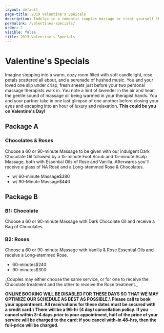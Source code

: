 ```yaml
---
layout: default
page-title: 2019 Valentine's Speicals
description: Indulge in a romantic couples massage or treat yourself this valentine's day.
permalink: /valentines-specials/
order: 7
visible: false
title: 2019 Valentine's Specials
---
```

<h1>Valentine's Specials</h1>

<p>Imagine stepping into a warm, cozy room filled with soft candlelight, rose petals scattered all about, and a serenade of hushed music.  You and your loved one slip under crisp, fresh sheets just before your two personal massage therapists walk in. You note a hint of lavender in the air and hear the gentle sound of massage oil being warmed in your therapist hands. You and your partner take in one last glimpse of one another before closing your eyes and escaping into an hour of luxury and relaxation.  <strong>This could be you on Valentine's Day!</strong></p>

<h2>Package A</h2>

<h3>Chocolates & Roses</h3>

<p>Choose a 60 or 90-minute Massage to be given with our indulgent Dark Chocolate Oil followed by a 15-minute Foot Scrub and 15-minute Scalp Massage, both with Essential Oils of Rose and Vanilla. Afterwards you'll receive a glass of NA Rosé and a Long-stemmed Rose & Chocolates. </p>

<ul class="dotted-list">

<li><span>w/ 60-minute Massage</span><span>$380</span></li>

<li><span>w/ 90-Minute Massage</span><span>$440</span></li>

</ul>

<h2>Package B</h2>

<h3>B1: Chocolate
</h3>

<p>Choose a 60 or 90-minute Massage with Dark Chocolate Oil and receive a Bag of Chocolates.</p> 

<h3>B2: Roses</h3>

<p>Choose a 60 or 90-minute Massage with Vanilla & Rose Essential Oils and receive a Long-stemmed Rose.</p>

<ul class="dotted-list">

<li><span>60-minutes</span><span>$240</span></li>

<li><span>90-minutes</span><span>$300</span></li>

</ul>

<p>_Couples may either choose the same service, or for one to receive the Chocolate treatment and the other to receive the Rose treatment._</p>

<p><strong class="red">
ONLINE BOOKING WILL BE DISABLED FOR THESE DAYS SO THAT WE MAY OPTIMIZE OUR SCHEDULE AS BEST AS POSSIBLE.\
Please call to book your appointment.  All reservations for these dates must be secured with a credit card.\
There will be a 96-hr (4 day) cancellation policy.  If you cancel within 3-4 days prior to your appointment, 
half of the price of your service will be charged to the card: if you cancel with-in 48-hrs, then the 
full-price will be charged.
</strong></p>
